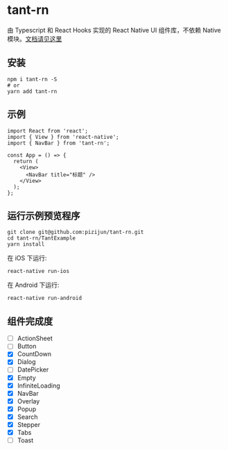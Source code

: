 # tant-rn

由 Typescript 和 React Hooks 实现的 React Native UI 组件库，不依赖 Native 模块。[文档请见这里](https://pizijun.github.io/docs/index.html#/)

## 安装

```text
npm i tant-rn -S
# or
yarn add tant-rn
```

## 示例

```text
import React from 'react';
import { View } from 'react-native';
import { NavBar } from 'tant-rn';

const App = () => {
  return (
    <View>
      <NavBar title="标题" />
    </View>
  );
};
```

## 运行示例预览程序
```
git clone git@github.com:pizijun/tant-rn.git
cd tant-rn/TantExample
yarn install
```
在 iOS 下运行:
```
react-native run-ios
```
在 Android 下运行:
```
react-native run-android
```

## 组件完成度

- [ ] ActionSheet
- [ ] Button
- [x] CountDown
- [x] Dialog
- [ ] DatePicker
- [x] Empty
- [x] InfiniteLoading
- [x] NavBar
- [x] Overlay
- [x] Popup
- [x] Search
- [x] Stepper
- [x] Tabs
- [ ] Toast
